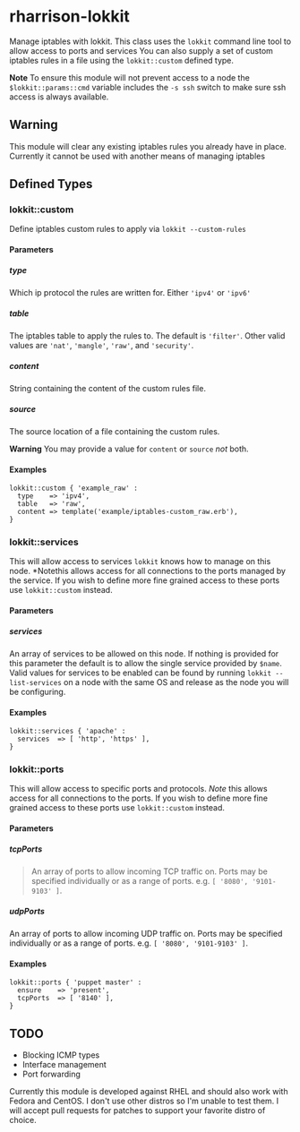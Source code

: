 # rharrison-lokkit

Manage iptables with lokkit.  This class uses the `lokkit` command line tool to allow access to ports and services   You can also supply a set of custom iptables rules in a file using the `lokkit::custom` defined type.

**Note** To ensure this module will not prevent access to a node the `$lokkit::params::cmd` variable includes the `-s ssh` switch to make sure ssh access is always available.

## Warning

This module will clear any existing iptables rules you already have in place. Currently it cannot be used with another means of managing iptables

## Defined Types

### lokkit::custom

Define iptables custom rules to apply via `lokkit --custom-rules`

#### Parameters

##### type

Which ip protocol the rules are written for.  Either `'ipv4'` or `'ipv6'`

##### table

The iptables table to apply the rules to. The default is `'filter'`. Other valid values are `'nat'`, `'mangle'`, `'raw'`, and `'security'`.

##### content

String containing the content of the custom rules file.

##### source

The source location of a file containing the custom rules.

**Warning** You may provide a value for `content` or `source` *not* both.

#### Examples

    lokkit::custom { 'example_raw' :
      type    => 'ipv4',
      table   => 'raw',
      content => template('example/iptables-custom_raw.erb'),
    }

### lokkit::services

This will allow access to services `lokkit` knows how to manage on this node. *Notethis allows access for all connections to the ports managed by the service. If you wish to define more fine grained access to these ports use `lokkit::custom` instead.

#### Parameters

##### services

An array of services to be allowed on this node.  If nothing is provided for this parameter the default is to allow the single service provided by `$name`.  Valid values for services to be enabled can be found by running `lokkit --list-services` on a node with the same OS and release as the node you will be configuring.

#### Examples

    lokkit::services { 'apache' :
      services  => [ 'http', 'https' ],
    }

### lokkit::ports

This will allow access to specific ports and protocols. *Note* this allows access for all connections to the ports. If you wish to define more fine grained access to these ports use `lokkit::custom` instead.

#### Parameters

##### tcpPorts

>An array of ports to allow incoming TCP traffic on. Ports may be specified individually or as a range of ports. e.g. `[ '8080', '9101-9103' ]`.

##### udpPorts

An array of ports to allow incoming UDP traffic on. Ports may be specified individually or as a range of ports. e.g. `[ '8080', '9101-9103' ]`.

#### Examples

    lokkit::ports { 'puppet master' :
      ensure    => 'present',
      tcpPorts  => [ '8140' ],
    }

## TODO
* Blocking ICMP types
* Interface management 
* Port forwarding

Currently this module is developed against RHEL and should also work with Fedora and CentOS.  I don't use other distros so I'm unable to test them.  I will accept pull requests for patches to support your favorite distro of choice.



